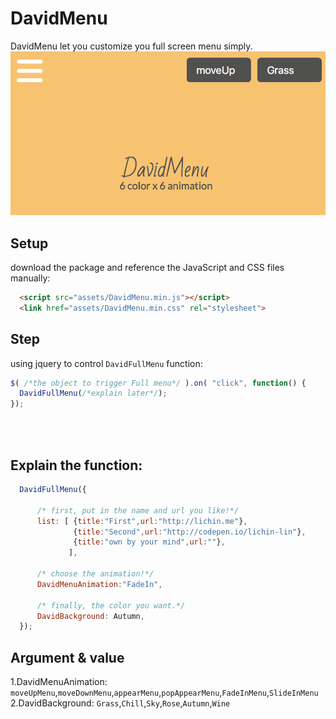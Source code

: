 # DavidMenu

DavidMenu let you customize you full screen menu simply. 
<br>
![DavidMenu.png](https://raw.githubusercontent.com/lichin-lin/Davidmenu/master/image.png)



## Setup

download the package and reference the JavaScript and CSS files manually:
```html
  <script src="assets/DavidMenu.min.js"></script>
  <link href="assets/DavidMenu.min.css" rel="stylesheet">
```

## Step

using jquery to control ```DavidFullMenu``` function:
```javascript
$( /*the object to trigger Full menu*/ ).on( "click", function() {
  DavidFullMenu(/*explain later*/);
});
```
<br>
<br>

## Explain the function:
```javascript
  DavidFullMenu({

      /* first, put in the name and url you like!*/
      list: [ {title:"First",url:"http://lichin.me"},
              {title:"Second",url:"http://codepen.io/lichin-lin"},
              {title:"own by your mind",url:""},
             ],

      /* choose the animation!*/       
      DavidMenuAnimation:"FadeIn",

      /* finally, the color you want.*/
      DavidBackground: Autumn,
  });
```

## Argument & value
1.DavidMenuAnimation: ```moveUpMenu```,```moveDownMenu```,```appearMenu```,```popAppearMenu```,```FadeInMenu```,```SlideInMenu```
2.DavidBackground: ```Grass```,```Chill```,```Sky```,```Rose```,```Autumn```,```Wine```
